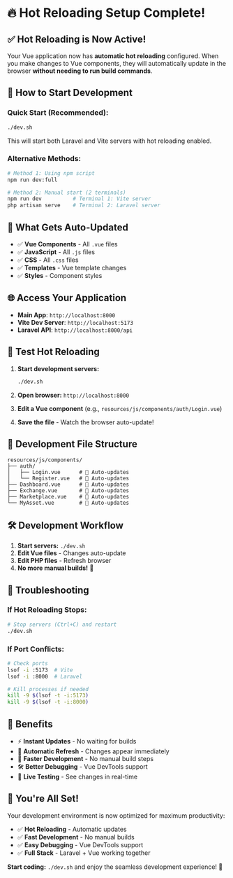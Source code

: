 # 🔥 Hot Reloading Setup Complete!

## ✅ **Hot Reloading is Now Active!**

Your Vue application now has **automatic hot reloading** configured. When you make changes to Vue components, they will automatically update in the browser **without needing to run build commands**.

## 🚀 **How to Start Development**

### **Quick Start (Recommended):**
```bash
./dev.sh
```

This will start both Laravel and Vite servers with hot reloading enabled.

### **Alternative Methods:**
```bash
# Method 1: Using npm script
npm run dev:full

# Method 2: Manual start (2 terminals)
npm run dev          # Terminal 1: Vite server
php artisan serve    # Terminal 2: Laravel server
```

## 🔄 **What Gets Auto-Updated**

- ✅ **Vue Components** - All `.vue` files
- ✅ **JavaScript** - All `.js` files  
- ✅ **CSS** - All `.css` files
- ✅ **Templates** - Vue template changes
- ✅ **Styles** - Component styles

## 🌐 **Access Your Application**

- **Main App**: `http://localhost:8000`
- **Vite Dev Server**: `http://localhost:5173`
- **Laravel API**: `http://localhost:8000/api`

## 🧪 **Test Hot Reloading**

1. **Start development servers:**
   ```bash
   ./dev.sh
   ```

2. **Open browser:** `http://localhost:8000`

3. **Edit a Vue component** (e.g., `resources/js/components/auth/Login.vue`)

4. **Save the file** - Watch the browser auto-update!

## 📁 **Development File Structure**

```
resources/js/components/
├── auth/
│   ├── Login.vue      # 🔄 Auto-updates
│   └── Register.vue   # 🔄 Auto-updates
├── Dashboard.vue      # 🔄 Auto-updates
├── Exchange.vue       # 🔄 Auto-updates
├── Marketplace.vue    # 🔄 Auto-updates
└── MyAsset.vue        # 🔄 Auto-updates
```

## 🛠️ **Development Workflow**

1. **Start servers:** `./dev.sh`
2. **Edit Vue files** - Changes auto-update
3. **Edit PHP files** - Refresh browser
4. **No more manual builds!** 🎉

## 🔧 **Troubleshooting**

### **If Hot Reloading Stops:**
```bash
# Stop servers (Ctrl+C) and restart
./dev.sh
```

### **If Port Conflicts:**
```bash
# Check ports
lsof -i :5173  # Vite
lsof -i :8000  # Laravel

# Kill processes if needed
kill -9 $(lsof -t -i:5173)
kill -9 $(lsof -t -i:8000)
```

## 🎯 **Benefits**

- ⚡ **Instant Updates** - No waiting for builds
- 🔄 **Automatic Refresh** - Changes appear immediately
- 🚀 **Faster Development** - No manual build steps
- 🛠️ **Better Debugging** - Vue DevTools support
- 📱 **Live Testing** - See changes in real-time

## 🎉 **You're All Set!**

Your development environment is now optimized for maximum productivity:

- ✅ **Hot Reloading** - Automatic updates
- ✅ **Fast Development** - No manual builds
- ✅ **Easy Debugging** - Vue DevTools support
- ✅ **Full Stack** - Laravel + Vue working together

**Start coding:** `./dev.sh` and enjoy the seamless development experience! 🚀






